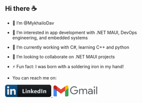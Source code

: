 ### 
## **Hi there ☕**

- 👋 I’m @MykhailoDav
- 👀 I’m interested in app development with .NET MAUI, DevOps engineering, and embedded systems
- 🌱 I’m currently working with C#, learning C++ and python
- 💞️ I’m looking to collaborate on .NET MAUI projects
- ⚡ Fun fact: I was born with a soldering iron in my hand!


- You can reach me on:
<div>
<a href="https://www.linkedin.com/in/mykhailo-davydenko-130423320/">
<img src="https://github.com/MykhailoDav/MykhailoDav/blob/main/Images/LinkedIn.png" height="40" width="150">
</a>
<a href="mailto:davudenko.mukhailo@gmail.com">
<img src="https://github.com/MykhailoDav/MykhailoDav/blob/main/Images/Gmail.logo.png" height="40" width="150">
</a>
</div>
<!---
MykhailoDav/MykhailoDav is a ✨ special ✨ repository because its `README.md` (this file) appears on your GitHub profile.
You can click the Preview link to take a look at your changes.
--->
